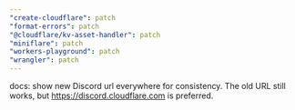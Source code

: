 ```yaml
---
"create-cloudflare": patch
"format-errors": patch
"@cloudflare/kv-asset-handler": patch
"miniflare": patch
"workers-playground": patch
"wrangler": patch
---
```


docs: show new Discord url everywhere for consistency. The old URL still works, but https://discord.cloudflare.com is preferred.
